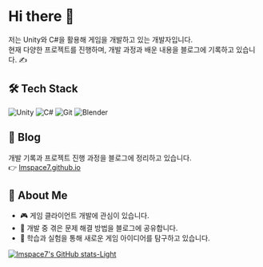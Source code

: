 # Hi there 👋

저는 Unity와 C#을 활용해 게임을 개발하고 있는 개발자입니다.  
현재 다양한 프로젝트를 진행하며, 개발 과정과 배운 내용을 블로그에 기록하고 있습니다. ✍️  

## 🛠 Tech Stack
![Unity](https://img.shields.io/badge/Unity-100000?style=flat&logo=unity&logoColor=white)
![C#](https://img.shields.io/badge/C%23-239120?style=flat&logo=c-sharp&logoColor=white)
![Git](https://img.shields.io/badge/Git-F05032?style=flat&logo=git&logoColor=white)
![Blender](https://img.shields.io/badge/Blender-F5792A?style=flat&logo=blender&logoColor=white)

## 📖 Blog
개발 기록과 프로젝트 진행 과정을 블로그에 정리하고 있습니다.  
👉 [lmspace7.github.io](https://lmspace7.github.io/)

## 📌 About Me
- 🎮 게임 클라이언트 개발에 관심이 있습니다.  
- 📝 개발 중 겪은 문제 해결 방법을 블로그에 공유합니다.  
- 🚀 학습과 실험을 통해 새로운 게임 아이디어를 탐구하고 있습니다.  


[![lmspace7's GitHub stats-Light](https://github-readme-stats.vercel.app/api?username=lmspace7&show_icons=true&theme=default#gh-light-mode-only)](https://github.com/anuraghazra/github-readme-stats#gh-light-mode-only)
